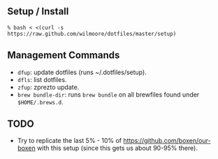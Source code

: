 ## Setup / Install

    % bash < <(curl -s https://raw.github.com/wilmoore/dotfiles/master/setup)

## Management Commands

- `dfup`: update dotfiles (runs ~/.dotfiles/setup).
- `dfls`: list dotfiles.
- `zfup`: zprezto update.
- `brew bundle-dir`: runs `brew bundle` on all brewfiles found under `$HOME/.brews.d`.

## TODO

- Try to replicate the last 5% - 10% of https://github.com/boxen/our-boxen with this setup (since this gets us about 90-95% there).


